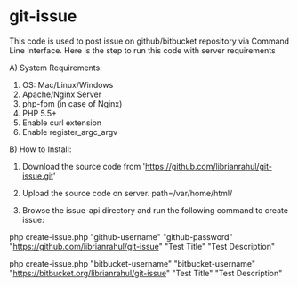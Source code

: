 # git-issue
This code is used to post issue on github/bitbucket repository via Command Line Interface. Here is the step to run this code with server requirements


A) System Requirements:

1. OS: Mac/Linux/Windows
2. Apache/Nginx Server
3. php-fpm (in case of Nginx)
4. PHP 5.5+
5. Enable curl extension
6. Enable register_argc_argv


B) How to Install:

1. Download the source code from 'https://github.com/librianrahul/git-issue.git'

2. Upload the source code on server. path=/var/home/html/

4. Browse the issue-api directory and run the following command to create issue:

  php create-issue.php "github-username" "github-password" "https://github.com/librianrahul/git-issue" "Test Title" "Test Description"

  php create-issue.php "bitbucket-username" "bitbucket-username"  "https://bitbucket.org/librianrahul/git-issue" "Test Title" "Test Description"
